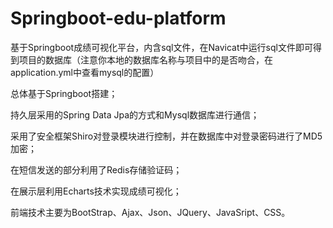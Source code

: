 # Springboot-edu-platform
基于Springboot成绩可视化平台，内含sql文件，在Navicat中运行sql文件即可得到项目的数据库（注意你本地的数据库名称与项目中的是否吻合，在application.yml中查看mysql的配置）

总体基于Springboot搭建；

持久层采用的Spring Data Jpa的方式和Mysql数据库进行通信；

采用了安全框架Shiro对登录模块进行控制，并在数据库中对登录密码进行了MD5加密；

在短信发送的部分利用了Redis存储验证码；

在展示层利用Echarts技术实现成绩可视化；

前端技术主要为BootStrap、Ajax、Json、JQuery、JavaSript、CSS。
